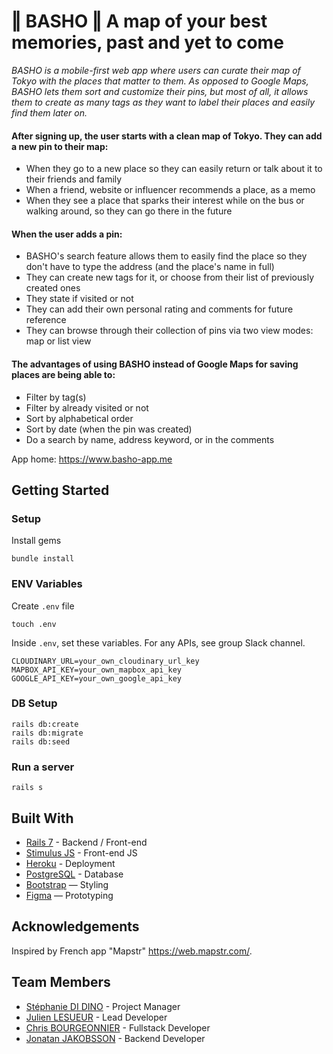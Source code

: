 # ‖ BASHO  ‖ A map of your best memories, past and yet to come

_BASHO is a mobile-first web app where users can curate their map of Tokyo with the places that matter to them. As opposed to Google Maps, BASHO lets them sort and customize their pins, but most of all, it allows them to create as many tags as they want to label their places and easily find them later on._

#### After signing up, the user starts with a clean map of Tokyo. They can add a new pin to their map:
- When they go to a new place so they can easily return or talk about it to their friends and family
- When a friend, website or influencer recommends a place, as a memo
- When they see a place that sparks their interest while on the bus or walking around, so they can go there in the future

#### When the user adds a pin:
- BASHO's search feature allows them to easily find the place so they don't have to type the address (and the place's name in full)
- They can create new tags for it, or choose from their list of previously created ones
- They state if visited or not
- They can add their own personal rating and comments for future reference
- They can browse through their collection of pins via two view modes: map or list view

#### The advantages of using BASHO instead of Google Maps for saving places are being able to:
- Filter by tag(s)
- Filter by already visited or not
- Sort by alphabetical order
- Sort by date (when the pin was created)
- Do a search by name, address keyword, or in the comments

App home: https://www.basho-app.me
   
## Getting Started
### Setup

Install gems
```
bundle install
```

### ENV Variables
Create `.env` file
```
touch .env
```
Inside `.env`, set these variables. For any APIs, see group Slack channel.
```
CLOUDINARY_URL=your_own_cloudinary_url_key
MAPBOX_API_KEY=your_own_mapbox_api_key
GOOGLE_API_KEY=your_own_google_api_key
```

### DB Setup
```
rails db:create
rails db:migrate
rails db:seed
```

### Run a server
```
rails s
```

## Built With
- [Rails 7](https://guides.rubyonrails.org/) - Backend / Front-end
- [Stimulus JS](https://stimulus.hotwired.dev/) - Front-end JS
- [Heroku](https://heroku.com/) - Deployment
- [PostgreSQL](https://www.postgresql.org/) - Database
- [Bootstrap](https://getbootstrap.com/) — Styling
- [Figma](https://www.figma.com) — Prototyping

## Acknowledgements
Inspired by French app "Mapstr" https://web.mapstr.com/.

## Team Members
- [Stéphanie DI DINO](https://www.linkedin.com/in/ssdidino/) - Project Manager
- [Julien LESUEUR](https://www.linkedin.com/in/julien-lesueur/) - Lead Developer
- [Chris BOURGEONNIER](https://www.linkedin.com/in/chrisbourgeonnier/) - Fullstack Developer
- [Jonatan JAKOBSSON](https://www.linkedin.com/in/jonatan--jakobsson/) - Backend Developer
